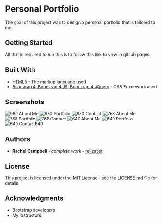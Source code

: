 # Personal Portfolio

The goal of this project was to design a personal portfolio that is tailored to me.

## Getting Started

All that is required to run this is to follow this link to view in github pages:

## Built With

- [HTML5](https://www.w3.org/TR/html52/) - The markup language used
- [Bootstrap 4, Bootstrap 4 JS, Bootstrap 4 JQuery](https://getbootstrap.com/docs/4.5/getting-started/introduction/) - CSS Framework used

## Screenshots

![980 About Me](assets/980-index.png)
![980 Portfolio](assets/980-portfolio.png)
![980 Contact](assets/980-contact.png)
![768 About Me](assets/768-index.png)
![768 Portfolio](assets/768-portfolio.png)
![768 Contact](assets/768-contact.png)
![640 About Me](assets/640-index.png)
![640 Portfolio](assets/640-portfolio.png)
![640 Contact](assets/640-contact.png)640

## Authors

- **Rachel Campbell** - _complete work_ - [relizabet](https://github.com/relizabet)

## License

This project is licensed under the MIT License - see the [LICENSE.md](LICENSE.md) file for details

## Acknowledgments

- Bootstrap developers
- My instructors
